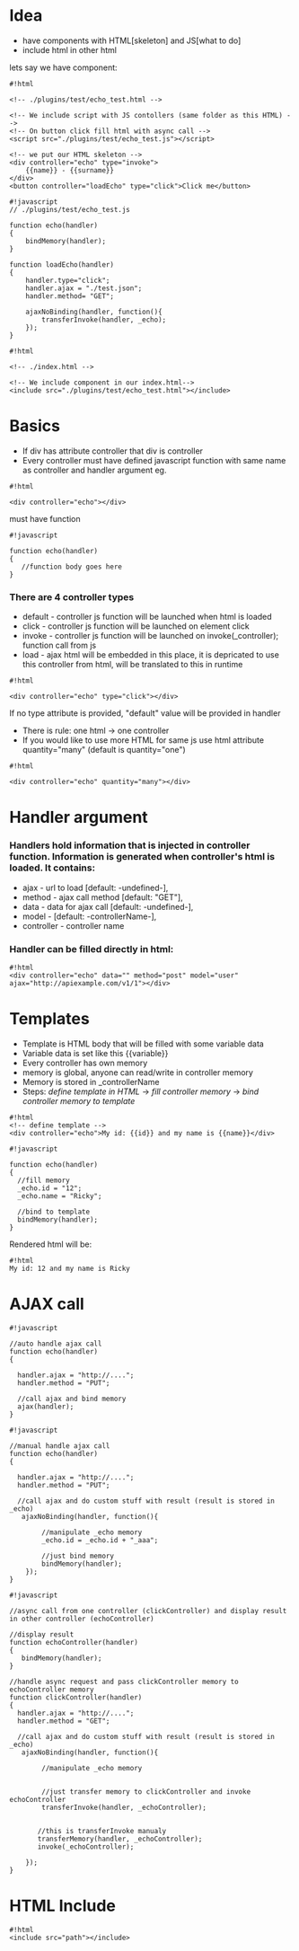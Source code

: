 # Idea #

* have components with HTML[skeleton] and JS[what to do]
* include html in other html

lets say we have component:


```
#!html

<!-- ./plugins/test/echo_test.html -->

<!-- We include script with JS contollers (same folder as this HTML) -->
<!-- On button click fill html with async call -->
<script src="./plugins/test/echo_test.js"></script>

<!-- we put our HTML skeleton -->
<div controller="echo" type="invoke">
    {{name}} - {{surname}}
</div>
<button controller="loadEcho" type="click">Click me</button>
```


```
#!javascript
// ./plugins/test/echo_test.js

function echo(handler)
{
    bindMemory(handler);
}

function loadEcho(handler)
{
    handler.type="click";
    handler.ajax = "./test.json";
    handler.method= "GET";

    ajaxNoBinding(handler, function(){
        transferInvoke(handler, _echo);
    });
}
```

```
#!html

<!-- ./index.html -->

<!-- We include component in our index.html-->
<include src="./plugins/test/echo_test.html"></include>
```


# Basics #
* If div has attribute controller that div is controller
* Every controller must have defined javascript function with same name as controller and handler argument eg. 


```
#!html

<div controller="echo"></div>
```

must have function


```
#!javascript

function echo(handler)
{
   //function body goes here
}
```

### There are 4 controller types ###
* default - controller js function will be launched when html is loaded
* click   - controller js function will be launched on element click
* invoke  - controller js function will be launched on invoke(_controller); function call from js
* load    - ajax html will be embedded in this place, it is depricated to use this controller from html, <include src="path"></include> will be translated to this in runtime


```
#!html

<div controller="echo" type="click"></div>
```

If no type attribute is provided, "default" value will be provided in handler

* There is rule: one html -> one controller
* If you would like to use more HTML for same js use html attribute quantity="many" (default is quantity="one")

```
#!html

<div controller="echo" quantity="many"></div>
```

# Handler argument #

### Handlers hold information that is injected in controller function. Information is generated when controller's html is loaded. It contains: ###
* ajax - url to load [default: -undefined-], 
* method - ajax call method [default: "GET"], 
* data - data for ajax call [default: -undefined-], 
* model - [default: -controllerName-], 
* controller - controller name

### Handler can be filled directly in html: ###

```
#!html
<div controller="echo" data="" method="post" model="user" ajax="http://apiexample.com/v1/1"></div>

```

# Templates #

* Template is HTML body that will be filled with some variable data
* Variable data is set like this {{variable}}
* Every controller has own memory
* memory is global, anyone can read/write in controller memory
* Memory is stored in _controllerName
* Steps: *define template in HTML* -> *fill controller memory* -> *bind controller memory to template*


```
#!html
<!-- define template -->
<div controller="echo">My id: {{id}} and my name is {{name}}</div>
```


```
#!javascript

function echo(handler)
{
  //fill memory
  _echo.id = "12";
  _echo.name = "Ricky";

  //bind to template
  bindMemory(handler);
}
```

Rendered html will be:
```
#!html
My id: 12 and my name is Ricky
```


# AJAX call #
```
#!javascript

//auto handle ajax call
function echo(handler)
{

  handler.ajax = "http://....";
  handler.method = "PUT";

  //call ajax and bind memory
  ajax(handler);
}
```

```
#!javascript

//manual handle ajax call
function echo(handler)
{

  handler.ajax = "http://....";
  handler.method = "PUT";

  //call ajax and do custom stuff with result (result is stored in _echo)
   ajaxNoBinding(handler, function(){
        
        //manipulate _echo memory
        _echo.id = _echo.id + "_aaa";

        //just bind memory
        bindMemory(handler);
    });
}
```

```
#!javascript

//async call from one controller (clickController) and display result in other controller (echoController)

//display result
function echoController(handler)
{
   bindMemory(handler);
}

//handle async request and pass clickController memory to echoController memory
function clickController(handler)
{
  handler.ajax = "http://....";
  handler.method = "GET";

  //call ajax and do custom stuff with result (result is stored in _echo)
   ajaxNoBinding(handler, function(){
        
        //manipulate _echo memory
        

        //just transfer memory to clickController and invoke echoController
        transferInvoke(handler, _echoController);
       

       //this is transferInvoke manualy
       transferMemory(handler, _echoController);
       invoke(_echoController);

    });
}
```


# HTML Include #




```
#!html
<include src="path"></include>

```